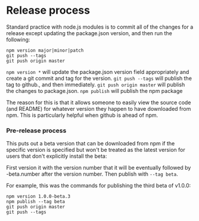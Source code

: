 # Release process

Standard practice with node.js modules is to commit all of the changes for a release except updating the package.json version, and then run the following:

```
npm version major|minor|patch
git push --tags
git push origin master
```

`npm version *` will update the package.json version field appropriately and create a git commit and tag for the version.
`git push --tags` will publish the tag to github., and then immediately.
`git push origin master` will publish the changes to package.json.
`npm publish` will publish the npm package

The reason for this is that it allows someone to easily view the source code (and README) for whatever version they happen to have downloaded from npm. This is particularly helpful when github is ahead of npm.


### Pre-release process

This puts out a beta version that can be downloaded from npm if the specific version is specified but won't be treated as the latest version for users that don't explicitly install the beta:

First version it with the version number that it will be eventually followed by -beta.number after the version number. Then publish with `--tag beta`.

For example, this was the commands for publishing the third beta of v1.0.0:
```
npm version 1.0.0-beta.3
npm publish --tag beta
git push origin master
git push --tags
```
